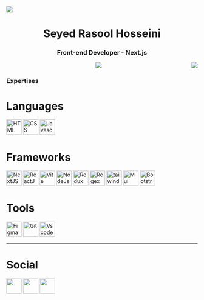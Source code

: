 <img align="center" src="https://user-images.githubusercontent.com/73097560/115834477-dbab4500-a447-11eb-908a-139a6edaec5c.gif">
<h1 align="center">Seyed Rasool Hosseini</h1>
<h3 align="center">Front-end Developer - Next.js</p>
<img align="center" src="https://user-images.githubusercontent.com/73097560/115834477-dbab4500-a447-11eb-908a-139a6edaec5c.gif">

<img align="right" src="https://i.pinimg.com/originals/e4/26/70/e426702edf874b181aced1e2fa5c6cde.gif"/>
 
 
### Expertises

# Languages 
 <div>
  <img src="https://skillicons.dev/icons?i=html" width="40" alt="HTML" title="HTML"/>
  <img src="https://skillicons.dev/icons?i=css" width="40" alt="CSS" title="CSS"/>
  <img src="https://skillicons.dev/icons?i=js" width="40"  alt="Javascript" title="Javascript"/>
 </div>


# Frameworks
<div> 
<img src="https://skillicons.dev/icons?i=next" width="40" alt="NextJS" 
title="NextJS"/>
<img src="https://skillicons.dev/icons?i=react" width="40" alt="ReactJS" 
title="ReactJS"/>
<img src="https://skillicons.dev/icons?i=vite" width="40" alt="Vite" 
title="ReactJS"/>
<img src="https://skillicons.dev/icons?i=nodejs" width="40" alt="NodeJs" />
<img src="https://skillicons.dev/icons?i=redux" width="40" alt="Redux"
title="Redux"/>
<img src="https://skillicons.dev/icons?i=regex" width="40" alt="Regex"
title="Regex"/>
<img src="https://skillicons.dev/icons?i=tailwind" width="40"  alt="tailwind" title="Tailwind" />
<img src="https://skillicons.dev/icons?i=mui" width="40"  alt="Mui"
title="MUI"/>
<img src="https://skillicons.dev/icons?i=bootstrap" width="40" alt="Bootstrap"
title="Bootstrap"/>
</div>

# Tools
<div> 
<img src="https://skillicons.dev/icons?i=figma" width="40" alt="Figma"
title="Figma"/>
<img src="https://skillicons.dev/icons?i=git" width="40" alt="Git"
title="Git"/>
<img src="https://skillicons.dev/icons?i=vscode" width="40" alt="Vscode"
title="VScode"/>
</div>
 
<hr>
            
# Social

<div align="left">
<a href="https://t.me/mrdevrct" target="_blank" rel="noreferrer"><img src="https://user-images.githubusercontent.com/49933115/139837223-bf23d3a9-4638-4e17-994a-ac8678d5f517.png" width="40" /></a>
<a href="https://www.instagram.com/mrdevrct" target="_blank" rel="noreferrer"><img src="https://skillicons.dev/icons?i=instagram" width="40" /></a>
<a href="https://x.com/MrDevrct" target="_blank" rel="noreferrer"><img src="https://raw.githubusercontent.com/danielcranney/readme-generator/main/public/icons/socials/twitter.svg" width="40" /></a>
</div>
